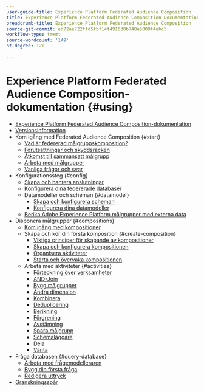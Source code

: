 ```yaml
---
user-guide-title: Experience Platform Federated Audience Composition
title: Experience Platform Federated Audience Composition Documentation
breadcrumb-title: Experience Platform Federated Audience Composition
source-git-commit: ed72ae722ffd5fbf14f491630b748a5009f4ebc5
workflow-type: tm+mt
source-wordcount: '149'
ht-degree: 12%

---
```



# Experience Platform Federated Audience Composition-dokumentation {#using}

+ [Experience Platform Federated Audience Composition-dokumentation](home.md)
+ [Versionsinformation](start/release-notes.md)
+ Kom igång med Federated Audience Composition {#start}
   + [Vad är federerad målgruppskomposition?](start/get-started.md)
   + [Förutsättningar och skyddsräcken](start/access-prerequisites.md)
   + [Åtkomst till sammansatt målgrupp](start/feature-access.md)
   + [Arbeta med målgrupper](start/audiences.md)
   + [Vanliga frågor och svar](start/faq.md)
+ Konfigurationssteg {#config}
   + [Skapa och hantera anslutningar](connections/connections.md)
   + [Konfigurera dina federerade databaser](connections/federated-db.md)
   + Datamodeller och scheman {#datamodel}
      + [Skapa och konfigurera scheman](customer/schemas.md)
      + [Konfigurera dina datamodeller](data-management/gs-models.md)
   + [Berika Adobe Experience Platform målgrupper med externa data](connections/destinations.md)
+ Disponera målgrupper {#compositions}
   + [Kom igång med kompositioner](compositions/gs-compositions.md)
   + Skapa och kör din första komposition {#create-composition}
      + [Viktiga principer för skapande av kompositioner](compositions/gs-composition-creation.md)
      + [Skapa och konfigurera kompositionen](compositions/create-composition.md)
      + [Organisera aktiviteter](compositions/orchestrate-activities.md)
      + [Starta och övervaka kompositionen](compositions/start-monitor-composition.md)
   + Arbeta med aktiviteter {#activities}
      + [Förteckning över verksamheter](compositions/activities/about-activities.md)
      + [AND-Join](compositions/activities/and-join.md)
      + [Bygg målgrupper](compositions/activities/build-audience.md)
      + [Ändra dimension](compositions/activities/change-dimension.md)
      + [Kombinera](compositions/activities/combine.md)
      + [Deduplicering](compositions/activities/deduplication.md)
      + [Berikning](compositions/activities/enrichment.md)
      + [Förgrening](compositions/activities/fork.md)
      + [Avstämning](compositions/activities/reconciliation.md)
      + [Spara målgrupp](compositions/activities/save-audience.md)
      + [Schemaläggare](compositions/activities/scheduler.md)
      + [Dela](compositions/activities/split.md)
      + [Vänta](compositions/activities/wait.md)
+ Fråga databasen {#query-database}
   + [Arbeta med frågemodelleraren](query/query-modeler-overview.md)
   + [Bygg din första fråga](query/build-query.md)
   + [Redigera uttryck](query/expression-editor.md)
+ [Granskningsspår](admin/audit-trail.md)
